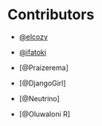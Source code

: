 # Contributors
- [@elcozy](https://github.com/elcozy)

- [@ifatoki](https://github.com/ifatoki)

- [@Praizerema]

- [@DjangoGirl]

- [@Neutrino]

- [@Oluwaloni R]